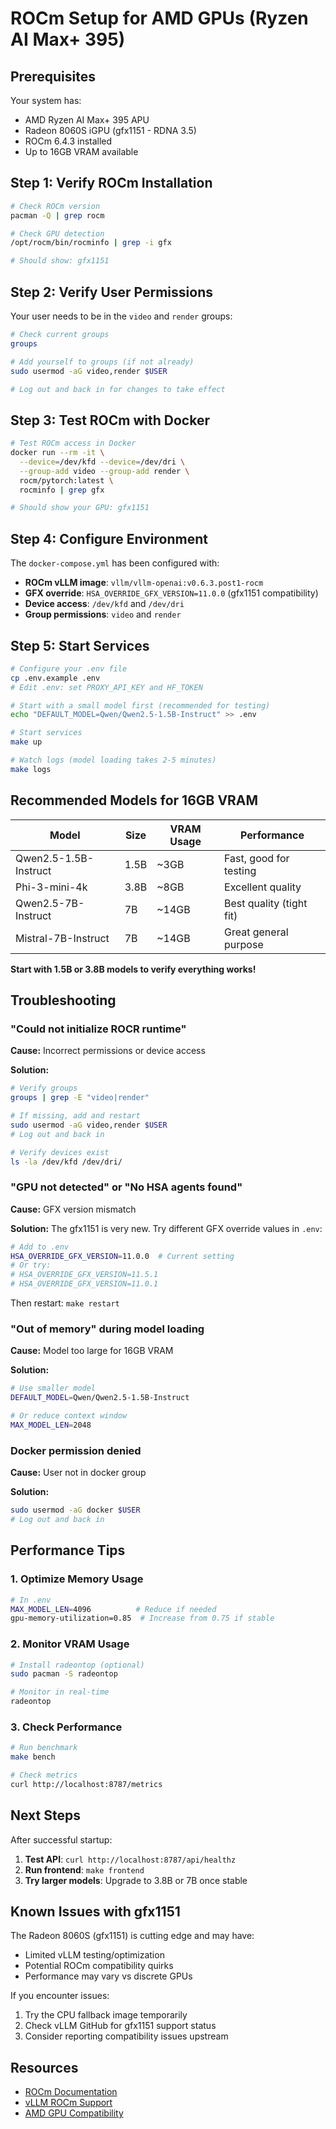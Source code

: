 # ROCm Setup for AMD GPUs (Ryzen AI Max+ 395)

## Prerequisites

Your system has:
- AMD Ryzen AI Max+ 395 APU
- Radeon 8060S iGPU (gfx1151 - RDNA 3.5)
- ROCm 6.4.3 installed
- Up to 16GB VRAM available

## Step 1: Verify ROCm Installation

```bash
# Check ROCm version
pacman -Q | grep rocm

# Check GPU detection
/opt/rocm/bin/rocminfo | grep -i gfx

# Should show: gfx1151
```

## Step 2: Verify User Permissions

Your user needs to be in the `video` and `render` groups:

```bash
# Check current groups
groups

# Add yourself to groups (if not already)
sudo usermod -aG video,render $USER

# Log out and back in for changes to take effect
```

## Step 3: Test ROCm with Docker

```bash
# Test ROCm access in Docker
docker run --rm -it \
  --device=/dev/kfd --device=/dev/dri \
  --group-add video --group-add render \
  rocm/pytorch:latest \
  rocminfo | grep gfx

# Should show your GPU: gfx1151
```

## Step 4: Configure Environment

The `docker-compose.yml` has been configured with:
- **ROCm vLLM image**: `vllm/vllm-openai:v0.6.3.post1-rocm`
- **GFX override**: `HSA_OVERRIDE_GFX_VERSION=11.0.0` (gfx1151 compatibility)
- **Device access**: `/dev/kfd` and `/dev/dri`
- **Group permissions**: `video` and `render`

## Step 5: Start Services

```bash
# Configure your .env file
cp .env.example .env
# Edit .env: set PROXY_API_KEY and HF_TOKEN

# Start with a small model first (recommended for testing)
echo "DEFAULT_MODEL=Qwen/Qwen2.5-1.5B-Instruct" >> .env

# Start services
make up

# Watch logs (model loading takes 2-5 minutes)
make logs
```

## Recommended Models for 16GB VRAM

| Model | Size | VRAM Usage | Performance |
|-------|------|------------|-------------|
| Qwen2.5-1.5B-Instruct | 1.5B | ~3GB | Fast, good for testing |
| Phi-3-mini-4k | 3.8B | ~8GB | Excellent quality |
| Qwen2.5-7B-Instruct | 7B | ~14GB | Best quality (tight fit) |
| Mistral-7B-Instruct | 7B | ~14GB | Great general purpose |

**Start with 1.5B or 3.8B models to verify everything works!**

## Troubleshooting

### "Could not initialize ROCR runtime"

**Cause:** Incorrect permissions or device access

**Solution:**
```bash
# Verify groups
groups | grep -E "video|render"

# If missing, add and restart
sudo usermod -aG video,render $USER
# Log out and back in

# Verify devices exist
ls -la /dev/kfd /dev/dri/
```

### "GPU not detected" or "No HSA agents found"

**Cause:** GFX version mismatch

**Solution:**
The gfx1151 is very new. Try different GFX override values in `.env`:
```bash
# Add to .env
HSA_OVERRIDE_GFX_VERSION=11.0.0  # Current setting
# Or try:
# HSA_OVERRIDE_GFX_VERSION=11.5.1
# HSA_OVERRIDE_GFX_VERSION=11.0.1
```

Then restart: `make restart`

### "Out of memory" during model loading

**Cause:** Model too large for 16GB VRAM

**Solution:**
```bash
# Use smaller model
DEFAULT_MODEL=Qwen/Qwen2.5-1.5B-Instruct

# Or reduce context window
MAX_MODEL_LEN=2048
```

### Docker permission denied

**Cause:** User not in docker group

**Solution:**
```bash
sudo usermod -aG docker $USER
# Log out and back in
```

## Performance Tips

### 1. Optimize Memory Usage
```bash
# In .env
MAX_MODEL_LEN=4096          # Reduce if needed
gpu-memory-utilization=0.85  # Increase from 0.75 if stable
```

### 2. Monitor VRAM Usage
```bash
# Install radeontop (optional)
sudo pacman -S radeontop

# Monitor in real-time
radeontop
```

### 3. Check Performance
```bash
# Run benchmark
make bench

# Check metrics
curl http://localhost:8787/metrics
```

## Next Steps

After successful startup:

1. **Test API**: `curl http://localhost:8787/api/healthz`
2. **Run frontend**: `make frontend`
3. **Try larger models**: Upgrade to 3.8B or 7B once stable

## Known Issues with gfx1151

The Radeon 8060S (gfx1151) is cutting edge and may have:
- Limited vLLM testing/optimization
- Potential ROCm compatibility quirks
- Performance may vary vs discrete GPUs

If you encounter issues:
1. Try the CPU fallback image temporarily
2. Check vLLM GitHub for gfx1151 support status
3. Consider reporting compatibility issues upstream

## Resources

- [ROCm Documentation](https://rocm.docs.amd.com/)
- [vLLM ROCm Support](https://docs.vllm.ai/en/latest/getting_started/amd-installation.html)
- [AMD GPU Compatibility](https://rocm.docs.amd.com/en/latest/release/gpu_os_support.html)
